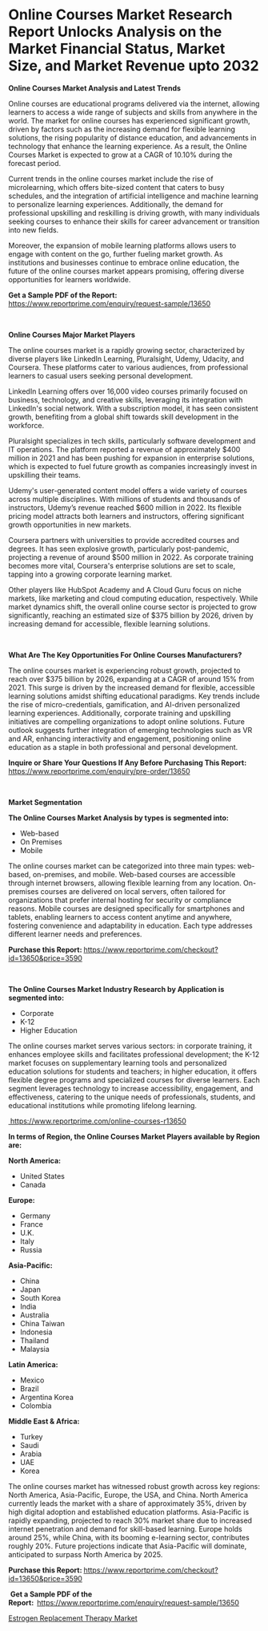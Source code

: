 <p><h1>Online Courses Market Research Report Unlocks Analysis on the Market Financial Status, Market Size, and Market Revenue upto 2032</h1></p><p><strong>Online Courses Market Analysis and Latest Trends</strong></p>
<p><p>Online courses are educational programs delivered via the internet, allowing learners to access a wide range of subjects and skills from anywhere in the world. The market for online courses has experienced significant growth, driven by factors such as the increasing demand for flexible learning solutions, the rising popularity of distance education, and advancements in technology that enhance the learning experience. As a result, the Online Courses Market is expected to grow at a CAGR of 10.10% during the forecast period.</p><p>Current trends in the online courses market include the rise of microlearning, which offers bite-sized content that caters to busy schedules, and the integration of artificial intelligence and machine learning to personalize learning experiences. Additionally, the demand for professional upskilling and reskilling is driving growth, with many individuals seeking courses to enhance their skills for career advancement or transition into new fields.</p><p>Moreover, the expansion of mobile learning platforms allows users to engage with content on the go, further fueling market growth. As institutions and businesses continue to embrace online education, the future of the online courses market appears promising, offering diverse opportunities for learners worldwide.</p></p>
<p><strong>Get a Sample PDF of the Report:&nbsp;</strong> <a href="https://www.reportprime.com/enquiry/request-sample/13650?utm_campaign=3346&utm_medium=2&utm_source=Github&utm_content=ia&utm_term=20032025&utm_id=online-courses">https://www.reportprime.com/enquiry/request-sample/13650</a></p>
<p>&nbsp;</p>
<p><strong>Online Courses Major Market Players</strong></p>
<p><p>The online courses market is a rapidly growing sector, characterized by diverse players like LinkedIn Learning, Pluralsight, Udemy, Udacity, and Coursera. These platforms cater to various audiences, from professional learners to casual users seeking personal development.</p><p>LinkedIn Learning offers over 16,000 video courses primarily focused on business, technology, and creative skills, leveraging its integration with LinkedIn's social network. With a subscription model, it has seen consistent growth, benefiting from a global shift towards skill development in the workforce.</p><p>Pluralsight specializes in tech skills, particularly software development and IT operations. The platform reported a revenue of approximately $400 million in 2021 and has been pushing for expansion in enterprise solutions, which is expected to fuel future growth as companies increasingly invest in upskilling their teams.</p><p>Udemy's user-generated content model offers a wide variety of courses across multiple disciplines. With millions of students and thousands of instructors, Udemy’s revenue reached $600 million in 2022. Its flexible pricing model attracts both learners and instructors, offering significant growth opportunities in new markets.</p><p>Coursera partners with universities to provide accredited courses and degrees. It has seen explosive growth, particularly post-pandemic, projecting a revenue of around $500 million in 2022. As corporate training becomes more vital, Coursera's enterprise solutions are set to scale, tapping into a growing corporate learning market.</p><p>Other players like HubSpot Academy and A Cloud Guru focus on niche markets, like marketing and cloud computing education, respectively. While market dynamics shift, the overall online course sector is projected to grow significantly, reaching an estimated size of $375 billion by 2026, driven by increasing demand for accessible, flexible learning solutions.</p></p>
<p>&nbsp;</p>
<p><strong>What Are The Key Opportunities For Online Courses Manufacturers?</strong></p>
<p><p>The online courses market is experiencing robust growth, projected to reach over $375 billion by 2026, expanding at a CAGR of around 15% from 2021. This surge is driven by the increased demand for flexible, accessible learning solutions amidst shifting educational paradigms. Key trends include the rise of micro-credentials, gamification, and AI-driven personalized learning experiences. Additionally, corporate training and upskilling initiatives are compelling organizations to adopt online solutions. Future outlook suggests further integration of emerging technologies such as VR and AR, enhancing interactivity and engagement, positioning online education as a staple in both professional and personal development.</p></p>
<p><strong>Inquire or Share Your Questions If Any Before Purchasing This Report:</strong> <a href="https://www.reportprime.com/enquiry/pre-order/13650?utm_campaign=3346&utm_medium=2&utm_source=Github&utm_content=ia&utm_term=20032025&utm_id=online-courses">https://www.reportprime.com/enquiry/pre-order/13650</a></p>
<p>&nbsp;</p>
<p><strong>Market Segmentation</strong></p>
<p><strong>The Online Courses Market Analysis by types is segmented into:</strong></p>
<p><ul><li>Web-based</li><li>On Premises</li><li>Mobile</li></ul></p>
<p><p>The online courses market can be categorized into three main types: web-based, on-premises, and mobile. Web-based courses are accessible through internet browsers, allowing flexible learning from any location. On-premises courses are delivered on local servers, often tailored for organizations that prefer internal hosting for security or compliance reasons. Mobile courses are designed specifically for smartphones and tablets, enabling learners to access content anytime and anywhere, fostering convenience and adaptability in education. Each type addresses different learner needs and preferences.</p></p>
<p><strong>Purchase this Report:&nbsp;</strong><a href="https://www.reportprime.com/checkout?id=13650&price=3590&utm_campaign=3346&utm_medium=2&utm_source=Github&utm_content=ia&utm_term=20032025&utm_id=online-courses">https://www.reportprime.com/checkout?id=13650&price=3590</a></p>
<p>&nbsp;</p>
<p><strong>The Online Courses Market Industry Research by Application is segmented into:</strong></p>
<p><ul><li>Corporate</li><li>K-12</li><li>Higher Education</li></ul></p>
<p><p>The online courses market serves various sectors: in corporate training, it enhances employee skills and facilitates professional development; the K-12 market focuses on supplementary learning tools and personalized education solutions for students and teachers; in higher education, it offers flexible degree programs and specialized courses for diverse learners. Each segment leverages technology to increase accessibility, engagement, and effectiveness, catering to the unique needs of professionals, students, and educational institutions while promoting lifelong learning.</p></p>
<p><a href="https://www.reportprime.com/online-courses-r13650?utm_campaign=3346&utm_medium=2&utm_source=Github&utm_content=ia&utm_term=20032025&utm_id=online-courses">&nbsp;https://www.reportprime.com/online-courses-r13650</a></p>
<p><strong>In terms of Region, the Online Courses Market Players available by Region are:</strong></p>
<p>
    <p> <strong> North America: </strong>
        <ul>
            <li>United States</li>
            <li>Canada</li>
        </ul>
        </p> 
    <p> <strong> Europe: </strong>
        <ul>
            <li>Germany</li>
            <li>France</li>
            <li>U.K.</li>
            <li>Italy</li>
            <li>Russia</li>
        </ul>
        </p> 
    <p> <strong> Asia-Pacific: </strong>
        <ul>
            <li>China</li>
            <li>Japan</li>
            <li>South Korea</li>
            <li>India</li>
            <li>Australia</li>
            <li>China Taiwan</li>
            <li>Indonesia</li>
            <li>Thailand</li>
            <li>Malaysia</li>
        </ul>
        </p> 
    <p> <strong> Latin America: </strong>
        <ul>
            <li>Mexico</li>
            <li>Brazil</li>
            <li>Argentina Korea</li>
            <li>Colombia</li>
        </ul>
        </p> 
    <p> <strong> Middle East & Africa: </strong>
        <ul>
            <li>Turkey</li>
            <li>Saudi</li>
            <li>Arabia</li>
            <li>UAE</li>
            <li>Korea</li>
        </ul>
    </p>
    </p>
<p><p>The online courses market has witnessed robust growth across key regions: North America, Asia-Pacific, Europe, the USA, and China. North America currently leads the market with a share of approximately 35%, driven by high digital adoption and established education platforms. Asia-Pacific is rapidly expanding, projected to reach 30% market share due to increased internet penetration and demand for skill-based learning. Europe holds around 25%, while China, with its booming e-learning sector, contributes roughly 20%. Future projections indicate that Asia-Pacific will dominate, anticipated to surpass North America by 2025.</p></p>
<p><strong>Purchase this Report: </strong><a href="https://www.reportprime.com/checkout?id=13650&price=3590&utm_campaign=3346&utm_medium=2&utm_source=Github&utm_content=ia&utm_term=20032025&utm_id=online-courses">https://www.reportprime.com/checkout?id=13650&price=3590</a></p>
<p>&nbsp;<strong>Get a Sample PDF of the Report:&nbsp;&nbsp;</strong><a href="https://www.reportprime.com/enquiry/request-sample/13650?utm_campaign=3346&utm_medium=2&utm_source=Github&utm_content=ia&utm_term=20032025&utm_id=online-courses">https://www.reportprime.com/enquiry/request-sample/13650</a></p>
<p><strong></strong></p>
<p><p><a href="https://github.com/ziwersekos/Market-Research-Report-List-1/blob/main/estrogen-replacement-therapy-market.md?utm_campaign=3346&utm_medium=2&utm_source=Github&utm_content=ia&utm_term=20032025&utm_id=online-courses">Estrogen Replacement Therapy Market</a></p></p>